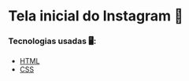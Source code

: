 # Tela inicial do Instagram 🚀

### Tecnologias usadas 🖥️:

* [HTML](https://www.w3schools.com/html/)
* [CSS](https://developer.mozilla.org/pt-BR/docs/Web/CSS)

